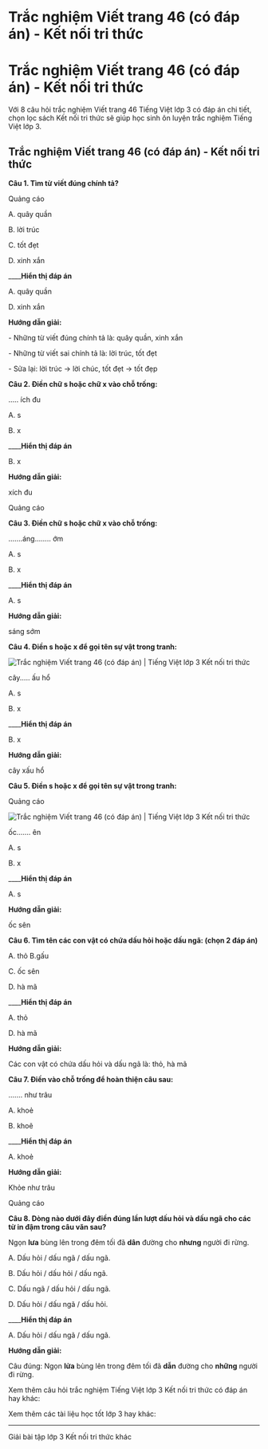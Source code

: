 # Trắc nghiệm Viết trang 46 (có đáp án) - Kết nối tri thức

# Trắc nghiệm Viết trang 46 (có đáp án) - Kết nối tri thức

Với 8 câu hỏi trắc nghiệm Viết trang 46 Tiếng Việt lớp 3 có đáp án chi tiết, chọn lọc sách Kết nối tri thức sẽ giúp học sinh ôn luyện trắc nghiệm Tiếng Việt lớp 3.

## Trắc nghiệm Viết trang 46 (có đáp án) - Kết nối tri thức

**Câu 1. Tìm từ viết đúng chính tả?**

Quảng cáo

A. quây quần

B. lời trúc

C. tốt đẹt

D. xinh xắn

____**Hiển thị đáp án**

A. quây quần

D. xinh xắn

**Hướng dẫn giải:**

\- Những từ viết đúng chính tả là: quây quần, xinh xắn

\- Những từ viết sai chính tả là: lời trúc, tốt đẹt

\- Sửa lại: lời trúc → lời chúc, tốt đẹt → tốt đẹp

**Câu 2. Điền chữ s hoặc chữ x vào chỗ trống:**

..... ích đu

A. s

B. x

____**Hiển thị đáp án**

B. x

**Hướng dẫn giải:**

xích đu

Quảng cáo

**Câu 3. Điền chữ s hoặc chữ x vào chỗ trống:**

.......áng........ ớm

A. s

B. x

____**Hiển thị đáp án**

A. s

**Hướng dẫn giải:**

sáng sớm

**Câu 4. Điền s hoặc x để gọi tên sự vật trong tranh:**

![Trắc nghiệm Viết trang 46 \(có đáp án\) | Tiếng Việt lớp 3 Kết nối tri thức](https://vietjack.com/tieng-viet-3-kn/images/trac-nghiem-viet-trang-46.PNG)

cây..... ấu hổ

A. s

B. x

____**Hiển thị đáp án**

B. x

**Hướng dẫn giải:**

cây xấu hổ

**Câu 5. Điền s hoặc x để gọi tên sự vật trong tranh:**

Quảng cáo

![Trắc nghiệm Viết trang 46 \(có đáp án\) | Tiếng Việt lớp 3 Kết nối tri thức](https://vietjack.com/tieng-viet-3-kn/images/trac-nghiem-viet-trang-46-a.PNG)

ốc....... ên

A. s

B. x

____**Hiển thị đáp án**

A. s

**Hướng dẫn giải:**

ốc sên

**Câu 6. Tìm tên các con vật có chứa dấu hỏi hoặc dấu ngã: (chọn 2 đáp án)**

A. thỏ B.gấu

C. ốc sên

D. hà mã

____**Hiển thị đáp án**

A. thỏ

D. hà mã

**Hướng dẫn giải:**

Các con vật có chứa dấu hỏi và dấu ngã là: thỏ, hà mã

**Câu 7. Điền vào chỗ trống để hoàn thiện câu sau:**

....... như trâu

A. khoẻ

B. khoẽ

____**Hiển thị đáp án**

A. khoẻ

**Hướng dẫn giải:**

Khỏe như trâu

Quảng cáo

**Câu 8. Dòng nào dưới đây điền đúng lần lượt dấu hỏi và dấu ngã cho các từ in đậm trong câu văn sau?**

Ngọn **lưa** bùng lên trong đêm tối đã **dân** đường cho **nhưng** người đi rừng.

A. Dấu hỏi / dấu ngã / dấu ngã.

B. Dấu hỏi / dấu hỏi / dấu ngã.

C. Dấu ngã / dấu hỏi / dấu ngã.

D. Dấu hỏi / dấu ngã / dấu hỏi.

____**Hiển thị đáp án**

A. Dấu hỏi / dấu ngã / dấu ngã.

**Hướng dẫn giải:**

Câu đúng: Ngọn **lửa** bùng lên trong đêm tối đã **dẫn** đường cho **những** người đi rừng.

Xem thêm câu hỏi trắc nghiệm Tiếng Việt lớp 3 Kết nối tri thức có đáp án hay khác:

Xem thêm các tài liệu học tốt lớp 3 hay khác:

* * *

Giải bài tập lớp 3 Kết nối tri thức khác
